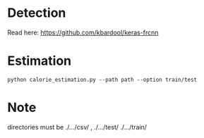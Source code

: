 # Detection
Read here: https://github.com/kbardool/keras-frcnn

# Estimation
```python calorie_estimation.py --path path --option train/test```

# Note
directories must be ./.../csv/ , ./.../test/ ./.../train/
